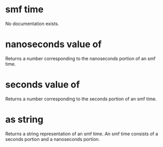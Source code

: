 # smf time

No documentation exists.

# nanoseconds value of <smf time>

Returns a number corresponding to the nanoseconds portion of an smf time.

# seconds value of <smf time>

Returns a number corresponding to the seconds portion of an smf time.

# <smf time> as string

Returns a string representation of an smf time. An smf time consists of a seconds portion and a nanoseconds portion.
